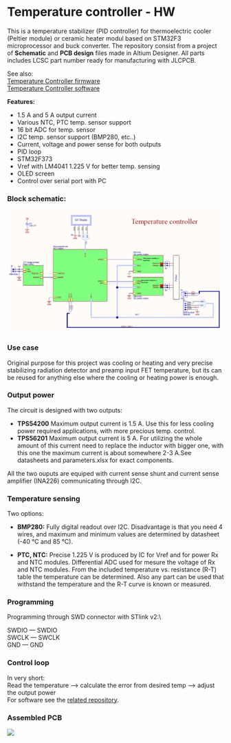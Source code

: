 # Temperature controller - HW

This is a temperature stabilizer (PID controller) for thermoelectric cooler (Peltier module) or ceramic heater modul based on STM32F3 microprocessor and buck converter. The repository consist from a project of **Schematic** and **PCB design** files made in Altium Designer. All parts includes LCSC part number ready for manufacturing with JLCPCB.

See also:\
[Temperature Controller firmware](https://github.com/norbertg1/Temperature_Controller-FW)\
[Temperature Controller software](https://github.com/norbertg1/Temperature_Controller-SW)

**Features:**
 - 1.5 A and 5 A output current
 - Various NTC, PTC temp. sensor support
 - 16 bit ADC for temp. sensor
 - I2C temp. sensor support (BMP280, etc..)
 - Current, voltage and power sense for both outputs
 - PID loop
 - STM32F373
 - Vref with LM4041 1.225 V for better temp. sensing
 - OLED screen
 - Control over serial port with PC

### Block schematic:

<img src="doc/schematic_blockview.png" alt=" "> 
 
### Use case

Original purpose for this project was cooling or heating and very precise stabilizing radiation detector and preamp input FET temperature, but its can be reused for anything else where the cooling or heating power is enough.

### Output power

The circuit is designed with two outputs:
 - **TPS54200**
Maximum output current is 1.5 A. Use this for less cooling power required applications, with more precious temp. control.
 - **TPS56201**
Maximum output current is 5 A. For utilizing the whole amount of this current need to replace the inductor with bigger one, with this one the maximum current is about somewhere 2-3 A.See datasheets and parameters.xlsx for exact components.

All the two ouputs are equiped with current sense shunt and current sense amplifier (INA226) communicating through I2C.

### Temperature sensing

Two options:
 - **BMP280:** Fully digital readout over I2C. Disadvantage is that you need 4 wires, and maximum and minimum values are determined by datasheet (-40 °C and 85 °C).

 - **PTC, NTC:** Precise 1.225 V is produced by IC for Vref and for power Rx and NTC modules. Differential ADC used for mesure the voltage of Rx and NTC modules. From the included temperature vs. resistance (R-T) table the temperature can be determined.
Also any part can be used that withstand the temperature and the R-T curve is known or measured.

### Programming

Programming through SWD connector with STlink v2:\

SWDIO — SWDIO\
SWCLK — SWCLK\
GND — GND

### Control loop
In very short:\
Read the temperature --> calculate the error from desired temp --> adjust the output power\
For software see the [related repository](https://github.com/xnorbi/Temperature_Controller-SW).

### Assembled PCB

<img src="doc/temp_controller_completeWdescr.png" alt=" " width="1000"/>


